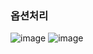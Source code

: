 ### 옵션처리

![image](https://user-images.githubusercontent.com/40969203/104118218-b009c080-536a-11eb-98ed-114ff58b0d3c.png)
![image](https://user-images.githubusercontent.com/40969203/104118220-b39d4780-536a-11eb-98e3-e6a5ebad0f9e.png)
